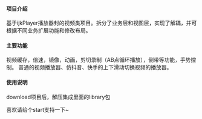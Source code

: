 
#### 项目介绍
基于ijkPlayer播放器封的视频类项目。拆分了业务层和视图层，实现了解耦，并可根据不同业务扩展功能和修改布局。

#### 主要功能
视频缓存，倍速，镜像，动画，剪切录制（AB点循环播放），倒带等功能，手势控制。
普通的视频播放器、仿抖音、快手的上下滑动切换视频的播放器。

#### 使用说明
download项目后，解压集成里面的library包

喜欢请给个start支持一下~
